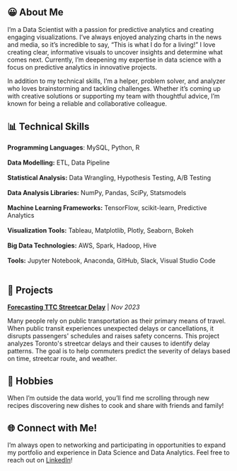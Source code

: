 
## 😀 About Me

I’m a Data Scientist with a passion for predictive analytics and creating engaging visualizations. I’ve always enjoyed analyzing charts in the news and media, so it’s incredible to say, “This is what I do for a living!” I love creating clear, informative visuals to uncover insights and determine what comes next. Currently, I’m deepening my expertise in data science with a focus on predictive analytics in innovative projects. 

In addition to my technical skills, I’m a helper, problem solver, and analyzer who loves brainstorming and tackling challenges. Whether it’s coming up with creative solutions or supporting my team with thoughtful advice, I’m known for being a reliable and collaborative colleague.


## 📊 Technical Skills

**Programming Languages**: MySQL, Python, R\
<br />
**Data Modelling:** ETL, Data Pipeline\
<br />
**Statistical Analysis:** Data Wrangling, Hypothesis Testing, A/B Testing\
<br />
**Data Analysis Libraries:** 	NumPy, Pandas, SciPy, Statsmodels\
<br />
**Machine Learning Frameworks:** TensorFlow, scikit-learn, Predictive Analytics\
<br />
**Visualization Tools:** Tableau, Matplotlib, Plotly, Seaborn, Bokeh\
<br />
**Big Data Technologies:** AWS, Spark, Hadoop, Hive\
<br />
**Tools:** Jupyter Notebook, Anaconda, GitHub, Slack, Visual Studio Code\
<br />

## 🧩 Projects

**[Forecasting TTC Streetcar Delay](https://github.com/jessseo1246/Forecasting_TTC_Streetcar_Delays)** | _Nov 2023_

Many people rely on public transportation as their primary means of travel. When public transit experiences unexpected delays or cancellations, it disrupts passengers' schedules and raises safety concerns. This project analyzes Toronto's streetcar delays and their causes to identify delay patterns. The goal is to help commuters predict the severity of delays based on time, streetcar route, and weather.

## 🌮 Hobbies
When I’m outside the data world, you’ll find me scrolling through new recipes discovering new dishes to cook and share with friends and family!

## 🌐 Connect with Me!
I’m always open to networking and participating in opportunities to expand my portfolio and experience in Data Science and Data Analytics. Feel free to reach out on [LinkedIn](https://www.linkedin.com/in/jessseo1246/)!

